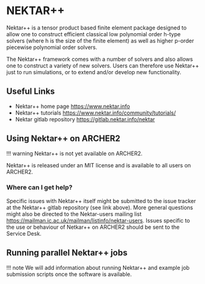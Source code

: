 # NEKTAR++

Nektar++ is a tensor product based finite element package designed to
allow one to construct efficient classical low polynomial order
<span class="title-ref">h</span>-type solvers (where
<span class="title-ref">h</span> is the size of the finite element) as
well as higher <span class="title-ref">p</span>-order piecewise
polynomial order solvers.

The Nektar++ framework comes with a number of solvers and also allows
one to construct a variety of new solvers. Users can therefore use
Nektar++ just to run simulations, or to extend and/or develop new
functionality.

## Useful Links

  - Nektar++ home page <https://www.nektar.info>
  - Nektar++ tutorials <https://www.nektar.info/community/tutorials/>
  - Nektar gitlab repository <https://gitlab.nektar.info/nektar>

## Using Nektar++ on ARCHER2

!!! warning
    Nektar++ is not yet available on ARCHER2.

Nektar++ is released under an MIT license and is available to all users
on ARCHER2.

### Where can I get help?

Specific issues with Nektar++ itself might be submitted to the issue
tracker at the Nektar++ gitlab repository (see link above). More general
questions might also be directed to the Nektar-users mailing list
<https://mailman.ic.ac.uk/mailman/listinfo/nektar-users>. Issues
specific to the use or behaviour of Netkar++ on ARCHER2 should be sent
to the Service Desk.

## Running parallel Nektar++ jobs

!!! note
    We will add information about running Nektar++ and example job submission
    scripts once the software is available.
